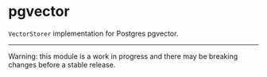 # pgvector

`VectorStorer` implementation for Postgres pgvector.

---

Warning: this module is a work in progress and there may be breaking changes before a stable release.
